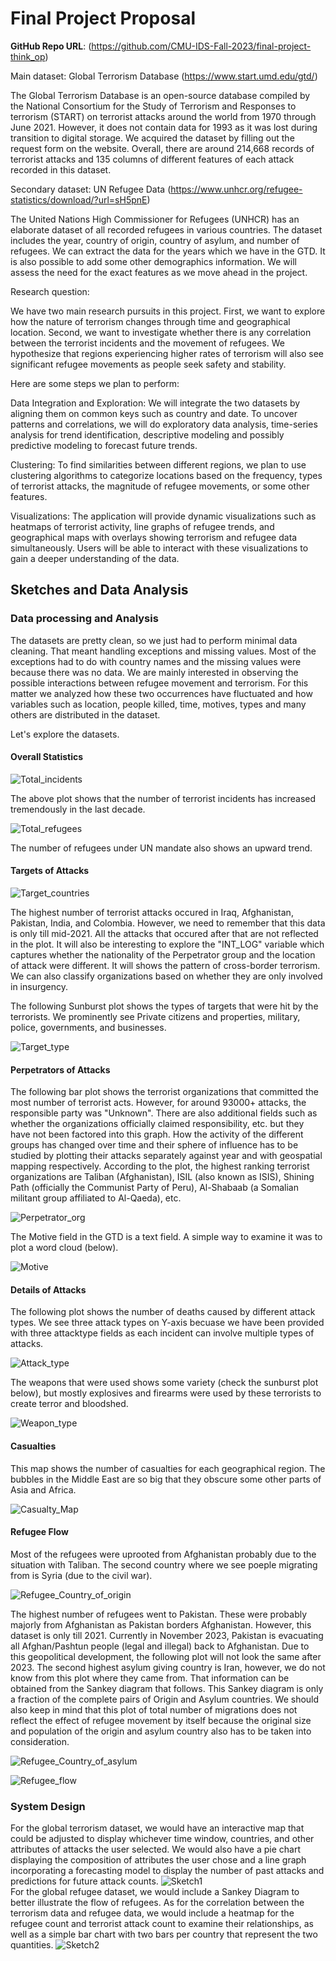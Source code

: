 # Final Project Proposal

**GitHub Repo URL**: (https://github.com/CMU-IDS-Fall-2023/final-project-think_op)

Main dataset: Global Terrorism Database (https://www.start.umd.edu/gtd/)

The Global Terrorism Database is an open-source database compiled by the National Consortium for the Study of Terrorism and Responses to terrorism (START) on terrorist attacks around the world from 1970 through June 2021. However, it does not contain data for 1993 as it was lost during transition to digital storage. We acquired the dataset by filling out the request form on the website. Overall, there are around 214,668 records of terrorist attacks and 135 columns of different features of each attack recorded in this dataset.

Secondary dataset: UN Refugee Data (https://www.unhcr.org/refugee-statistics/download/?url=sH5pnE)

The United Nations High Commissioner for Refugees (UNHCR) has an elaborate dataset of all recorded refugees in various countries. The dataset includes the year, country of origin, country of asylum, and number of refugees. We can extract the data for the years which we have in the GTD. It is also possible to add some other demographics information. We will assess the need for the exact features as we move ahead in the project.

Research question:

We have two main research pursuits in this project. First, we want to explore how the nature of terrorism changes through time and geographical location. Second, we want to investigate whether there is any correlation between the terrorist incidents and the movement of refugees. We hypothesize that regions experiencing higher rates of terrorism will also see significant refugee movements as people seek safety and stability.

Here are some steps we plan to perform:

Data Integration and Exploration: We will integrate the two datasets by aligning them on common keys such as country and date. To uncover patterns and correlations, we will do exploratory data analysis, time-series analysis for trend identification, descriptive modeling and possibly predictive modeling to forecast future trends.

Clustering: To find similarities between different regions, we plan to use clustering algorithms to categorize locations based on the frequency, types of terrorist attacks, the magnitude of refugee movements, or some other features.

Visualizations: The application will provide dynamic visualizations such as heatmaps of terrorist activity, line graphs of refugee trends, and geographical maps with overlays showing terrorism and refugee data simultaneously. Users will be able to interact with these visualizations to gain a deeper understanding of the data.

## Sketches and Data Analysis
### Data processing and Analysis
The datasets are pretty clean, so we just had to perform minimal data cleaning. That meant handling exceptions and missing values. Most of the exceptions had to do with country names and the missing values were because there was no data. 
We are mainly interested in observing the possible interactions between refugee movement and terrorism. For this matter we analyzed how these two occurrences have fluctuated and how variables such as location, people killed, time, motives, types and many others are distributed in the dataset.

Let's explore the datasets.

#### Overall Statistics

![Total_incidents](https://github.com/CMU-IDS-Fall-2023/final-project-think_op/blob/main/images/total_incidents.png)

The above plot shows that the number of terrorist incidents has increased tremendously in the last decade.

![Total_refugees](https://github.com/CMU-IDS-Fall-2023/final-project-think_op/blob/main/images/RF_total.png)

The number of refugees under UN mandate also shows an upward trend.

#### Targets of Attacks

![Target_countries](https://github.com/CMU-IDS-Fall-2023/final-project-think_op/blob/main/images/vic_countries.png)

The highest number of terrorist attacks occured in Iraq, Afghanistan, Pakistan, India, and Colombia. However, we need to remember that this data is only till mid-2021. All the attacks that occured after that are not reflected in the plot. It will also be interesting to explore the "INT_LOG" variable which captures whether the nationality of the Perpetrator group and the location of attack were different. It will shows the pattern of cross-border terrorism. We can also classify organizations based on whether they are only involved in insurgency.

The following Sunburst plot shows the types of targets that were hit by the terrorists. We prominently see Private citizens and properties, military, police, governments, and businesses.

![Target_type](https://github.com/CMU-IDS-Fall-2023/final-project-think_op/blob/main/images/targettype_sunburst.png)

#### Perpetrators of Attacks

The following bar plot shows the terrorist organizations that committed the most number of terrorist acts. However, for around 93000+ attacks, the responsible party was "Unknown". There are also additional fields such as whether the organizations officially claimed responsibility, etc. but they have not been factored into this graph. How the activity of the different groups has changed over time and their sphere of influence has to be studied by plotting their attacks separately against year and with geospatial mapping respectively. According to the plot, the highest ranking terrorist organizations are Taliban (Afghanistan), ISIL (also known as ISIS), Shining Path (officially the Communist Party of Peru), Al-Shabaab (a Somalian militant group affiliated to Al-Qaeda), etc.  

![Perpetrator_org](https://github.com/CMU-IDS-Fall-2023/final-project-think_op/blob/main/images/perpetrators.png)

The Motive field in the GTD is a text field. A simple way to examine it was to plot a word cloud (below).

![Motive](https://github.com/CMU-IDS-Fall-2023/final-project-think_op/blob/main/images/motive_wc.png)

#### Details of Attacks

The following plot shows the number of deaths caused by different attack types. We see three attack types on Y-axis becuase we have been provided with three attacktype fields as each incident can involve multiple types of attacks.

![Attack_type](https://github.com/CMU-IDS-Fall-2023/final-project-think_op/blob/main/images/attack_type.png)

The weapons that were used shows some variety (check the sunburst plot below), but mostly explosives and firearms were used by these terrorists to create terror and bloodshed. 

![Weapon_type](https://github.com/CMU-IDS-Fall-2023/final-project-think_op/blob/main/images/weapon_type_sunburst.png)

#### Casualties

This map shows the number of casualties for each geographical region. The bubbles in the Middle East are so big that they obscure some other parts of Asia and Africa. 

![Casualty_Map](https://github.com/CMU-IDS-Fall-2023/final-project-think_op/blob/main/images/nkill_map.png)

#### Refugee Flow


Most of the refugees were uprooted from Afghanistan probably due to the situation with Taliban. The second country where we see poeple migrating from is Syria (due to the civil war).

![Refugee_Country_of_origin](https://github.com/CMU-IDS-Fall-2023/final-project-think_op/blob/main/images/Rf_co.png)

The highest number of refugees went to Pakistan. These were probably majorly from Afghanistan as Pakistan borders Afghanistan. However, this dataset is only till 2021. Currently in November 2023, Pakistan is evacuating all Afghan/Pashtun people (legal and illegal) back to Afghanistan. Due to this geopolitical development, the following plot will not look the same after 2023. The second highest asylum giving country is Iran, however, we do not know from this plot where they came from. That information can be obtained from the Sankey diagram that follows. This Sankey diagram is only a fraction of the complete pairs of Origin and Asylum countries. We should also keep in mind that this plot of total number of migrations does not reflect the effect of refugee movement by itself because the original size and population of the origin and asylum country also has to be taken into consideration.

![Refugee_Country_of_asylum](https://github.com/CMU-IDS-Fall-2023/final-project-think_op/blob/main/images/Rf_ca.png)

![Refugee_flow](https://github.com/CMU-IDS-Fall-2023/final-project-think_op/blob/main/images/RF_flow.png)


### System Design
For the global terrorism dataset, we would have an interactive map that could be adjusted to display whichever time window, countries, and other attributes of attacks the user selected. We would also have a pie chart displaying the composition of attributes the user chose and a line graph incorporating a forecasting model to display the number of past attacks and predictions for future attack counts.
![Sketch1](https://github.com/CMU-IDS-Fall-2023/final-project-think_op/blob/main/images/sketch1.png) \
For the global refugee dataset, we would include a Sankey Diagram to better illustrate the flow of refugees. As for the correlation between the terrorism data and refugee data, we would include a heatmap for the refugee count and terrorist attack count to examine their relationships, as well as a simple bar chart with two bars per country that represent the two quantities.
![Sketch2](https://github.com/CMU-IDS-Fall-2023/final-project-think_op/blob/main/images/sketch2.png)
